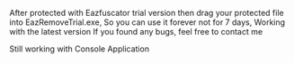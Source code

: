 After protected with Eazfuscator trial version then drag your protected file into EazRemoveTrial.exe, So you can use it forever not for 7 days, Working with the latest version
If you found any bugs, feel free to contact me 

Still working with Console Application 
